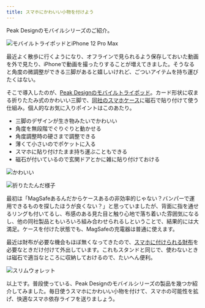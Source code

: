 ```yaml
---
title: スマホにかわいい小物を付けよう
---
```

Peak Designのモバイルシリーズのご紹介。

![](https://lh3.googleusercontent.com/6Rrd1z3SLocy0lGguDe9jKG9LjonRaVTHkJJA1dl_Yn4okWmTgfzr5i-XCadTIBLyOsEfuO36XBbn_SyFVYlPqG2_UrcOwyiBVDzvIRpe3jH191Y8J-1tzCf8TEiuhBCUTwyzcTP-ba9dQFKxg "モバイルトライポッドとiPhone 12 Pro Max")

最近よく散歩に行くようになり、オフラインで見られるよう保存しておいた動画を外で見たり、iPhoneで動画を撮ったりすることが増えてきました。そうなると角度の微調整ができる三脚があると嬉しいけれど、ごついアイテムを持ち運びたくはない。

そこで導入したのが、[Peak Designのモバイルトライポッド](https://www.amazon.co.jp/dp/B09FRZPLL3)。カード形状に収まる折りたたみ式のかわいい三脚で、[同社のスマホケース](https://www.amazon.co.jp/dp/B09FP3HP7Z?)に磁石で貼り付けて使う仕組み。個人的なお気に入りポイントはこのあたり。

*   三脚のデザインが生き物みたいでかわいい
*   角度を無段階でぐりぐりと動かせる
*   角度調整時の硬さまで調整できる
*   薄くて小さいのでポケットに入る
*   スマホに貼り付けたまま持ち運ぶこともできる
*   磁石が付いているので玄関ドアとかに雑に貼り付けておける

![](https://lh4.googleusercontent.com/HmmEzY13Bi6WW2hOAdcZfDYlQQJ1JHG9dALBLVwRxXy9rjNYLDoW_8hofnmhUlDvY0wfh0_x7e8jq5_jcxKE3BgksZ5wXQEKUuNSnV2H5Z6W4tidIZgIzZsd7jfs54i-1YlHQs4CY_35NiBG1g "かわいい")

![](https://lh4.googleusercontent.com/78mHUhx9_VqnvplAoOoAfUdKo78G1LiTrM4_yYb1Df4aZ8By6yP4SV-3jkNp4GKX_vyherpPdOw0D1HCkrzEgXH3OmD-zFXg6TYJjkoVfp8gqBsmJxkKPHKUJ9hWmNZn9NNPQAylU0cOYyWECg "折りたたんだ様子")

最初は「MagSafeあるんだからケースあるの非効率的じゃない？バンパーで運用できるものを探したほうが良くない？」と思っていましたが、背面に指を通せるリングも付いてるし、布感のある見た目と触り心地で落ち着いた雰囲気になるし、他の同社製品ともいろいろ組み合わせられるしということで、結果的には大満足。ケースを付けた状態でも、MagSafeの充電器は普通に使えます。

最近は財布が必要な機会もほぼ無くなってきたので、[スマホに付けられる財布](https://www.amazon.co.jp/dp/B09FSGW671)を必要なときだけ付けて外出しています。これもスタンドと同じで、使わないときは磁石で適当なところに収納しておけるので、たいへん便利。

![](https://lh4.googleusercontent.com/6GB2r23Odw1LVgM5cvjK0lt-Y3Qn1ohADBBpWUh__R5T0CekOXfsL_-1VCI_8T0IZQ7Y79_BEP9JP1re13LUYnPi6z4T1Kdn9Rq-x0JBAL4_Mhk8BcaAmMe3lVVHXbnWGMxpd7rXRWmp_9sFNA "スリムウォレット")

以上です。普段使っている、Peak Designのモバイルシリーズの製品を幾つか紹介してみました。毎日使うスマホにかわいい小物を付けて、スマホの可能性を拡げ、快適なスマホ依存ライフを送りましょう。
